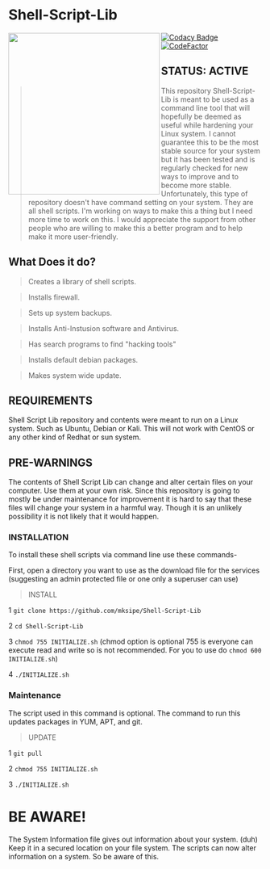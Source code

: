 # Shell-Script-Lib
<img align="left" width="300" height="320" src="https://github.com/mksipe/Shell-Script-Lib/blob/master/.github/logo.jpeg">

[![Codacy Badge](https://api.codacy.com/project/badge/Grade/d6934421469b40dc9f14a3f8df98ad74)](https://www.codacy.com/app/mksipe/Shell-Script-Lib?utm_source=github.com&amp;utm_medium=referral&amp;utm_content=mksipe/Shell-Script-Lib&amp;utm_campaign=Badge_Grade)
[![CodeFactor](https://www.codefactor.io/repository/github/mksipe/shell-script-lib/badge)](https://www.codefactor.io/repository/github/mksipe/shell-script-lib)

## STATUS: ACTIVE

>This repository Shell-Script-Lib is meant to be used as a command line tool that will hopefully be deemed as useful while hardening your Linux system. I cannot guarantee this to be the most stable source for your system but it has been tested and is regularly checked for new ways to improve and to become more stable. Unfortunately, this type of repository doesn't have command setting on your system. They are all shell scripts. I'm working on ways to make this a thing but I need more time to work on this. I would appreciate the support from other people who are willing to make this a better program and to help make it more user-friendly.

## What Does it do?

>Creates a library of shell scripts. 

>Installs firewall.

>Sets up system backups.

>Installs Anti-Instusion software and Antivirus.

>Has search programs to find "hacking tools"

>Installs default debian packages.

>Makes system wide update.

## REQUIREMENTS

Shell Script Lib repository and contents were meant to run on a Linux system. Such as Ubuntu, Debian or Kali. This will not work with CentOS or any other kind of Redhat or sun system.

## PRE-WARNINGS

The contents of Shell Script Lib can change and alter certain files on your computer. Use them at your own risk. Since this repository is going to mostly be under maintenance for improvement it is hard to say that these files will change your system in a harmful way. Though it is an unlikely possibility it is not likely that it would happen.

### INSTALLATION

To install these shell scripts  via command line use these commands-

First, open a directory you want to use as the download file for the services (suggesting an admin protected file or one only a superuser can use)

>INSTALL

 1 `git clone https://github.com/mksipe/Shell-Script-Lib`
 
 2 `cd Shell-Script-Lib`
 
 3 `chmod 755 INITIALIZE.sh` (chmod option is optional 755 is everyone can execute read and write so is not recommended. For you to use do `chmod 600 INITIALIZE.sh`)
 
 4 `./INITIALIZE.sh`

 
### Maintenance

The script used in this command is optional. The command to run this updates packages in YUM, APT, and git.

>UPDATE
 
1 `git pull`

2 `chmod 755 INITIALIZE.sh`

3 `./INITIALIZE.sh`


# BE AWARE!

The System Information file gives out information about your system. (duh) Keep it in a secured location on your file system. The scripts can now alter information on a system. So be aware of this.

